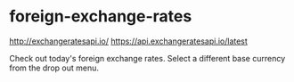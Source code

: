 # foreign-exchange-rates

http://exchangeratesapi.io/
https://api.exchangeratesapi.io/latest

Check out today's foreign exchange rates.
Select a different base currency from the drop out menu.
